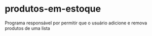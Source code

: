 # produtos-em-estoque
 Programa responsável por permitir que o usuário adicione e remova produtos de uma lista
